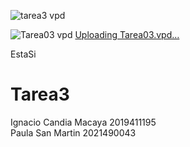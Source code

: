 ![tarea3 vpd](https://github.com/IgnCan/Tarea3/assets/147210706/4db9ec34-d97d-43c6-b9b7-1c75edb3a9dc)


![Tarea03 vpd](https://github.com/IgnCan/Tarea3/assets/147210706/3288b246-d8e9-4c4d-ac33-3bb9abaa49d4)
[Uploading Tarea03.vpd…]()
 
EstaSi

# Tarea3

Ignacio Candia Macaya 2019411195 \
Paula San Martin 2021490043
